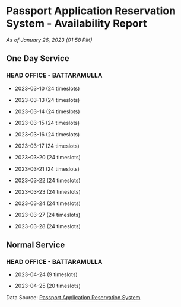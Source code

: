 # Passport Application Reservation System - Availability Report

*As of January 26, 2023 (01:58 PM)*

## One Day Service

### HEAD OFFICE - BATTARAMULLA

* 2023-03-10 (24 timeslots)

* 2023-03-13 (24 timeslots)

* 2023-03-14 (24 timeslots)

* 2023-03-15 (24 timeslots)

* 2023-03-16 (24 timeslots)

* 2023-03-17 (24 timeslots)

* 2023-03-20 (24 timeslots)

* 2023-03-21 (24 timeslots)

* 2023-03-22 (24 timeslots)

* 2023-03-23 (24 timeslots)

* 2023-03-24 (24 timeslots)

* 2023-03-27 (24 timeslots)

* 2023-03-28 (24 timeslots)

## Normal Service

### HEAD OFFICE - BATTARAMULLA

* 2023-04-24 (9 timeslots)

* 2023-04-25 (20 timeslots)

Data Source: [Passport Application Reservation System](https://eservices.immigration.gov.lk:8443/appointment/pages/reservationApplication.xhtml)